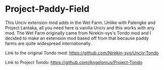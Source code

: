 # Project-Paddy-Field
This Unciv extension mod adds in the Wet Farm. Unlike with Palengke and Project Lantaka, all you need here is vanilla Unciv and this works with any mod. The Wet Farm originally came from Nirekin-sys's Tondo mod and I decided to make an extension mod based off from that because paddy farms are quite widespread internationally.

Link to the original Tondo mod: https://github.com/Nirekin-sys/Unciv-Tondo

Link to Project Tondo: https://github.com/Angelonius/Project-Tondo

